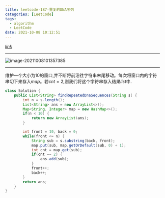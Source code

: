 ```yaml
---
title: leetcode-187-重复的DNA序列
categories: [LeetCode]
tags:
  - algorithm
  - LeetCode
date: 2021-10-08 10:12:51
---
```


[$link$](https://leetcode-cn.com/problems/repeated-dna-sequences/)

<hr/>

![image-20211008101357385](https://gitee.com/cao_ziqiang/img/raw/master/20211008101357.png)

<hr/>

维护一个大小为$10$的窗口,并不断将前沿往字符串末尾移动。每次将窗口内的字符串切下来存入$map$。若$cnt = 2$,则我们将这个字符串存入结果$list$中.

```java
class Solution {
    public List<String> findRepeatedDnaSequences(String s) {
        int n = s.length();
        List<String> ans = new ArrayList<>();
        Map<String, Integer> map = new HashMap<>();
        if(n < 10) {
            return new ArrayList(ans);
        }

        int front = 10, back = 0;
        while(front <= n) {
            String sub = s.substring(back, front);
            map.put(sub, map.getOrDefault(sub, 0) + 1);
            int cnt = map.get(sub);
            if(cnt == 2) {
                ans.add(sub);
            }
            front++;
            back++;
        }
        return ans;
    }
}
```

